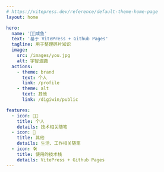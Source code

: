 ```yaml
---
# https://vitepress.dev/reference/default-theme-home-page
layout: home

hero:
  name: '🍭🐳咸鱼'
  text: '基于 VitePress + Github Pages'
  tagline: 用于整理碎片知识
  image:
    src: /images/you.jpg
    alt: 宇智波鼬
  actions:
    - theme: brand
      text: 个人
      link: /profile
    - theme: alt
      text: 其他
      link: /digiwin/public

features:
  - icon: 🧑‍💻
    title: 个人
    details: 技术相关随笔
  - icon: 💼
    title: 其他
    details: 生活、工作相关随笔
  - icon: 🛠️
    title: 使用的技术栈
    details: VitePress + Github Pages
---
```

